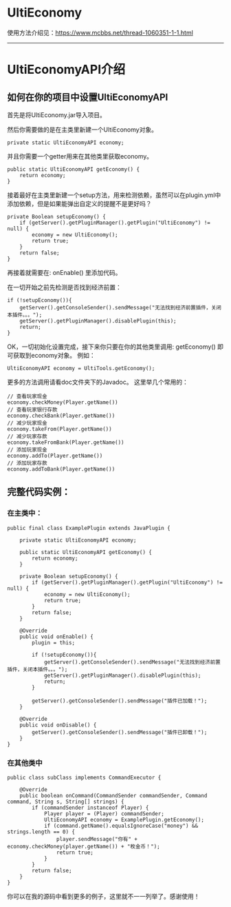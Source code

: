 # UltiEconomy

使用方法介绍见：https://www.mcbbs.net/thread-1060351-1-1.html

-------

# UltiEconomyAPI介绍

## 如何在你的项目中设置UltiEconomyAPI

首先是将UltiEconomy.jar导入项目。

然后你需要做的是在主类里新建一个UltiEconomy对象。

    private static UltiEconomyAPI economy;

并且你需要一个getter用来在其他类里获取economy。

    public static UltiEconomyAPI getEconomy() {
        return economy;
    }

接着最好在主类里新建一个setup方法，用来检测依赖，虽然可以在plugin.yml中添加依赖，但是如果能弹出自定义的提醒不是更好吗？

    private Boolean setupEconomy() {
        if (getServer().getPluginManager().getPlugin("UltiEconomy") != null) {
            economy = new UltiEconomy();
            return true;
        }
        return false;
    }
    
再接着就需要在:    onEnable() 里添加代码。

在一切开始之前先检测是否找到经济前置：

    if (!setupEconomy()){
        getServer().getConsoleSender().sendMessage("无法找到经济前置插件，关闭本插件。。。");
        getServer().getPluginManager().disablePlugin(this);
        return;
    }
  
OK，一切初始化设置完成，接下来你只要在你的其他类里调用:    getEconomy() 即可获取到economy对象。
例如：

    UltiEconomyAPI economy = UltiTools.getEconomy();
    
更多的方法调用请看doc文件夹下的Javadoc。
这里举几个常用的：
    
    // 查看玩家现金
    economy.checkMoney(Player.getName())
    // 查看玩家银行存款
    economy.checkBank(Player.getName())
    // 减少玩家现金
    economy.takeFrom(Player.getName())
    // 减少玩家存款
    economy.takeFromBank(Player.getName())
    // 添加玩家现金
    economy.addTo(Player.getName())
    // 添加玩家存款
    economy.addToBank(Player.getName())
    
## 完整代码实例：

### 在主类中：

    public final class ExamplePlugin extends JavaPlugin {
    
        private static UltiEconomyAPI economy;

        public static UltiEconomyAPI getEconomy() {
            return economy;
        }

        private Boolean setupEconomy() {
            if (getServer().getPluginManager().getPlugin("UltiEconomy") != null) {
                economy = new UltiEconomy();
                return true;
            }
            return false;
        }
        
        @Override
        public void onEnable() {
            plugin = this;

            if (!setupEconomy()){
                getServer().getConsoleSender().sendMessage("无法找到经济前置插件，关闭本插件。。。");
                getServer().getPluginManager().disablePlugin(this);
                return;
            }
            
            getServer().getConsoleSender().sendMessage("插件已加载！");
        }
        
        @Override
        public void onDisable() {
            getServer().getConsoleSender().sendMessage("插件已卸载！");
        }
    }

### 在其他类中

    public class subClass implements CommandExecutor {
    
        @Override
        public boolean onCommand(CommandSender commandSender, Command command, String s, String[] strings) {
            if (commandSender instanceof Player) {
                Player player = (Player) commandSender;
                UltiEconomyAPI economy = ExamplePlugin.getEconomy();
                if (command.getName().equalsIgnoreCase("money") && strings.length == 0) {
                    player.sendMessage("你有" + economy.checkMoney(player.getName()) + "枚金币！");
                    return true;
                }
            }
            return false;
        }
    }
    
你可以在我的源码中看到更多的例子，这里就不一一列举了。感谢使用！
